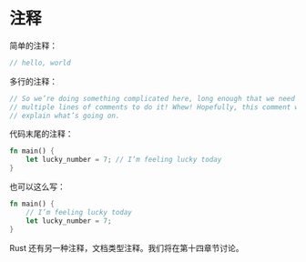 # 注释

简单的注释：

```rust
// hello, world
```

多行的注释：

```rust
// So we’re doing something complicated here, long enough that we need
// multiple lines of comments to do it! Whew! Hopefully, this comment will
// explain what’s going on.
```

代码末尾的注释：

```rust
fn main() {
    let lucky_number = 7; // I’m feeling lucky today
}
```

也可以这么写：

```rust
fn main() {
    // I’m feeling lucky today
    let lucky_number = 7;
}
```

Rust 还有另一种注释，文档类型注释。我们将在第十四章节讨论。
